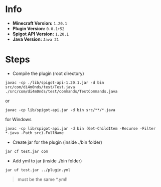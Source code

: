 # Info

- **Minecraft Version:** `1.20.1`
- **Plugin Version:** `0.0.1+52`
- **Spigot API Version:** `1.20.1`
- **Java Version:** `Java 21`

# Steps

- Compile the plugin (root directory)
```shell
javac -cp ./lib/spigot-api-1.20.1.jar -d bin src/com/di4m0nds/test/Test.java ./src/com/di4m0nds/test/commands/TestCommands.java
```
or
```shell
javac -cp lib/spigot-api.jar -d bin src/**/*.java
```

for Windows
```shell
javac -cp lib/spigot-api.jar -d bin (Get-ChildItem -Recurse -Filter *.java -Path src).FullName
```

- Create jar for the plugin (inside ./bin folder)
```shell
jar cf test.jar com
```

- Add yml to jar (inside ./bin folder)
```shell
jar uf test.jar ../plugin.yml
```

> must be the same *.yml!
